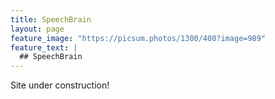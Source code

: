 ```yaml
---
title: SpeechBrain
layout: page
feature_image: "https://picsum.photos/1300/400?image=989"
feature_text: |
  ## SpeechBrain
---
```


Site under construction!
